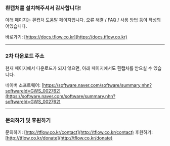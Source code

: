 ### **흰캡처를 설치해주셔서 감사합니다!**

아래 페이지는 흰캡처 도움말 페이지입니다. 오류 해결 / FAQ / 사용 방법 등이 작성되어있습니다.

바로가기: [https://docs.tflow.co.kr](https://docs.tflow.co.kr)

---

### 2차 다운로드 주소

현재 페이지에서 다운로드가 되지 않으면, 아래 페이지에서도 흰캡처를 받으실 수 있습니다.

네이버 소프트웨어: [https://software.naver.com/software/summary.nhn?softwareId=GWS_002762](https://software.naver.com/software/summary.nhn?softwareId=GWS_002762)

---

### 문의하기 및 후원하기

문의하기: [http://tflow.co.kr/contact](http://tflow.co.kr/contact)
후원하기: [http://tflow.co.kr/donate](http://tflow.co.kr/donate)
